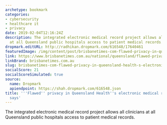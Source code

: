 ```yaml
---
archetype: bookmark
categories:
- cybersecurity
- healthcare it
- privacy
date: 2019-02-04T12:16:24Z
description: The integrated electronic medical record project allows all clinicians
  at all Queensland public hospitals access to patient medical records.
dropmark.editURL: http://radhikan.dropmark.com/616548/17640461
featuredImage: /img/content/post/brisbanetimes-com-flawed-privacy-in-queensland-health-s-electronic-medical-record-expert-says
link: https://www.brisbanetimes.com.au/national/queensland/flawed-privacy-in-queensland-health-s-electronic-medical-record-expert-says-20190131-p50uy5.html
linkBrand: brisbanetimes.com.au
slug: brisbanetimes-com-flawed-privacy-in-queensland-health-s-electronic-medical-record-expert-says
socialScore: 21
socialScoreSimulated: true
source:
  name: Dropmark
  apiendpoint: https://shah.dropmark.com/616548.json
title: '''Flawed'' privacy in Queensland Health''s electronic medical record, expert
  says'
---
```

The integrated electronic medical record project allows all clinicians at all Queensland public hospitals access to patient medical records.